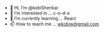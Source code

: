 - 👋 Hi, I’m @kobiShenkar
- 👀 I’m interested in ... c-o-d-e
- 🌱 I’m currently learning ... React
- 📫 How to reach me ... wkobiw@gmail.com

<!---
kobiShenkar/kobiShenkar is a ✨ special ✨ repository because its `README.md` (this file) appears on your GitHub profile.
You can click the Preview link to take a look at your changes.
--->
